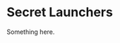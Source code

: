 [title]: # (Secret Launchers)
[tags]: # (XXX)
[priority]: # (2000)
# Secret Launchers
Something here.
